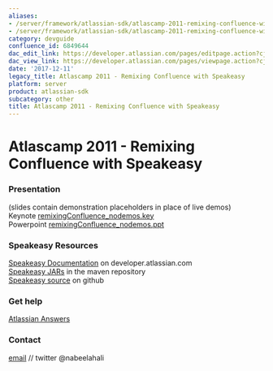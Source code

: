 ```yaml
---
aliases:
- /server/framework/atlassian-sdk/atlascamp-2011-remixing-confluence-with-speakeasy-6849644.html
- /server/framework/atlassian-sdk/atlascamp-2011-remixing-confluence-with-speakeasy-6849644.md
category: devguide
confluence_id: 6849644
dac_edit_link: https://developer.atlassian.com/pages/editpage.action?cjm=wozere&pageId=6849644
dac_view_link: https://developer.atlassian.com/pages/viewpage.action?cjm=wozere&pageId=6849644
date: '2017-12-11'
legacy_title: Atlascamp 2011 - Remixing Confluence with Speakeasy
platform: server
product: atlassian-sdk
subcategory: other
title: Atlascamp 2011 - Remixing Confluence with Speakeasy
---
```

# Atlascamp 2011 - Remixing Confluence with Speakeasy

### Presentation

(slides contain demonstration placeholders in place of live demos)  
Keynote [remixingConfluence\_nodemos.key](https://dac-lf.prod.atl-paas.net/server/framework/atlassian-sdk/attachments/6849644/7078136.key)  
Powerpoint [remixingConfluence\_nodemos.ppt](https://dac-lf.prod.atl-paas.net/server/framework/atlassian-sdk/attachments/6849644/7078137.ppt)

### Speakeasy Resources

[Speakeasy Documentation](https://developer.atlassian.com/display/SPEAK/Speakeasy) on developer.atlassian.com  
<a href="https://maven.atlassian.com/content/repositories/atlassian-public/com/atlassian/labs/speakeasy-plugin/" class="external-link">Speakeasy JARs</a> in the maven repository  
<a href="https://github.com/mrdon/speakeasy-plugin" class="external-link">Speakeasy source</a> on github

### Get help

<a href="https://answers.atlassian.com/" class="external-link">Atlassian Answers</a>

### Contact

<a href="mailto:nali@atlassian.com" class="external-link">email</a> // twitter @nabeelahali























































































































